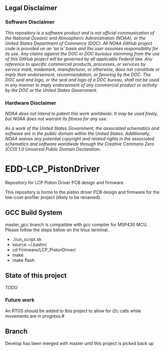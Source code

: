 ## Legal Disclaimer
### Software Disclaimer
*This repository is a software product and is not official communication 
of the National Oceanic and Atmospheric Administration (NOAA), or the 
United States Department of Commerce (DOC).  All NOAA GitHub project 
code is provided on an 'as is' basis and the user assumes responsibility 
for its use.  Any claims against the DOC or DOC bureaus stemming from 
the use of this GitHub project will be governed by all applicable Federal 
law.  Any reference to specific commercial products, processes, or services 
by service mark, trademark, manufacturer, or otherwise, does not constitute 
or imply their endorsement, recommendation, or favoring by the DOC. 
The DOC seal and logo, or the seal and logo of a DOC bureau, shall not 
be used in any manner to imply endorsement of any commercial product 
or activity by the DOC or the United States Government.*

### Hardware Disclaimer
*NOAA does not intend to patent this work worldwide. It may be used freely, but NOAA does not warrant its fitness for any use.*

*As a work of the United States Government, the associated schematics and software are in the public domain within the United States. Additionally, NOAA waives any potential copyright and related rights in the associated schematics and software worldwide through the Creative Commons Zero (CC0) 1.0 Universal Public Domain Declaration.*

# EDD-LCP_PistonDriver
Repository for LCP Piston Driver PCB design and firmware.

This repository is home to the piston driver PCB design and firmware for the low-cost-profiler project (likely to be renamed).

## GCC Build System
master_gcc branch is compatible with gcc compiler for MSP430 MCU. Please follow the steps below on the linux terminal.

* ./run_script.sh
* source ~/.bashrc
* cd Firmware/LCP_PistonDriver/
* make
* make flash

## State of this project
TODO

### Future work
An RTOS should be added to this project to allow for i2c calls while movements are in progress.#

## Branch
Develop has been merged with master until this project is picked back up

